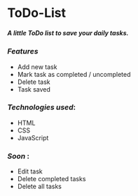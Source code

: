 # ToDo-List

##### A little ToDo list to save your daily tasks.

### **_Features_**

- Add new task
- Mark task as completed / uncompleted
- Delete task
- Task saved

### **_Technologies used_**:

- HTML
- CSS
- JavaScript

### **_Soon_** :

- Edit task
- Delete completed tasks
- Delete all tasks
